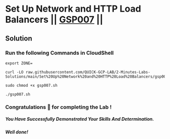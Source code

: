 # Set Up Network and HTTP Load Balancers || [GSP007](https://www.cloudskillsboost.google/focuses/12007?parent=catalog) ||

## Solution

### Run the following Commands in CloudShell
```
export ZONE=
```
```
curl -LO raw.githubusercontent.com/QUICK-GCP-LAB/2-Minutes-Labs-Solutions/main/Set%20Up%20Network%20and%20HTTP%20Load%20Balancers/gsp007.sh

sudo chmod +x gsp007.sh

./gsp007.sh
```

### Congratulations 🎉 for completing the Lab !

##### *You Have Successfully Demonstrated Your Skills And Determination.*

#### *Well done!*

